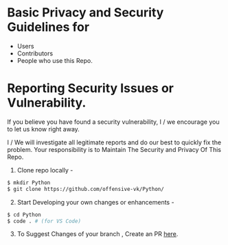 # Basic Privacy and Security Guidelines for 
- Users
- Contributors
- People who use this Repo.

# Reporting Security Issues or Vulnerability.
If you believe you have found a security vulnerability, I / we encourage you to let us know right away.

I / We will investigate all legitimate reports and do our best to quickly fix the problem.
Your responsibility is to Maintain The Security and Privacy Of This Repo.

1. Clone repo locally - 
```bash
$ mkdir Python
$ git clone https://github.com/offensive-vk/Python/
```

2. Start Developing your own changes or enhancements -
```bash
$ cd Python
$ code . # (for VS Code)
```

3. To Suggest Changes of your branch , Create an PR [here](https://github.com/offensive-vk/Python/pulls).
